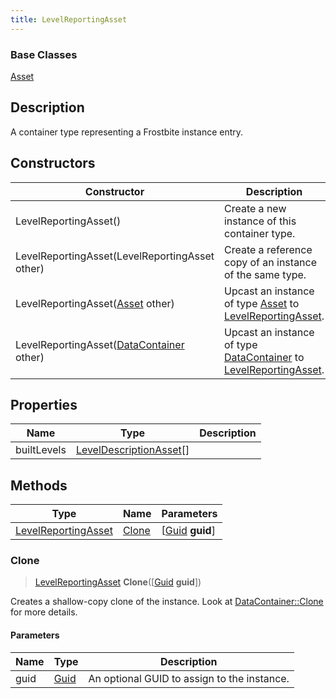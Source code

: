 ```yaml
---
title: LevelReportingAsset
---
```

### Base Classes

[Asset](/vext/ref/fb/asset/)

## Description

A container type representing a Frostbite instance entry.

## Constructors

| Constructor                                                                    | Description                                                                                                                   |
| ------------------------------------------------------------------------------ | ----------------------------------------------------------------------------------------------------------------------------- |
| LevelReportingAsset()                                                          | Create a new instance of this container type.                                                                                 |
| LevelReportingAsset(LevelReportingAsset other)                                 | Create a reference copy of an instance of the same type.                                                                      |
| LevelReportingAsset([Asset](/vext/ref/fb/asset/) other)                                      | Upcast an instance of type [Asset](/vext/ref/fb/asset/) to [LevelReportingAsset](/vext/ref/fb/levelreportingasset/).                                      |
| LevelReportingAsset([DataContainer](/vext/ref/shared/class/datacontainer) other) | Upcast an instance of type [DataContainer](/vext/ref/shared/class/datacontainer) to [LevelReportingAsset](/vext/ref/fb/levelreportingasset/). |

## Properties

| Name        | Type                                               | Description |
| ----------- | -------------------------------------------------- | ----------- |
| builtLevels | [LevelDescriptionAsset](/vext/ref/fb/leveldescriptionasset/)\[\] |             |

## Methods

| Type                                       | Name            | Parameters                                     |
| ------------------------------------------ | --------------- | ---------------------------------------------- |
| [LevelReportingAsset](/vext/ref/fb/levelreportingasset/) | [Clone](#clone) | \[[Guid](/vext/ref/shared/class/guid) **guid**\] |

### Clone

> [LevelReportingAsset](/vext/ref/fb/levelreportingasset/) **Clone**(\[[Guid](/vext/ref/shared/class/guid) **guid**\])

Creates a shallow-copy clone of the instance. Look at [DataContainer::Clone](/vext/ref/shared/class/datacontainer#clone) for more details.

#### Parameters

| Name | Type         | Description                                 |
| ---- | ------------ | ------------------------------------------- |
| guid | [Guid](/vext/ref/shared/class/guid/) | An optional GUID to assign to the instance. |
